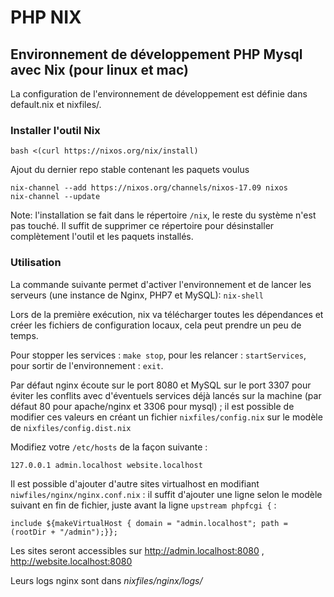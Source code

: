 # PHP NIX

## Environnement de développement PHP Mysql avec Nix (pour linux et mac)

La configuration de l'environnement de développement est définie dans default.nix et nixfiles/.

### Installer l'outil Nix 

```
bash <(curl https://nixos.org/nix/install)
```

Ajout du dernier repo stable contenant les paquets voulus

```
nix-channel --add https://nixos.org/channels/nixos-17.09 nixos
nix-channel --update
```

Note: l'installation se fait dans le répertoire `/nix`, le reste du système n'est pas touché. Il suffit de supprimer ce répertoire pour désinstaller complètement l'outil et les paquets installés.

### Utilisation

La commande suivante permet d'activer l'environnement et de lancer les serveurs (une instance de Nginx,  PHP7 et MySQL): `nix-shell`

Lors de la première exécution, nix va télécharger toutes les dépendances et créer les fichiers de configuration locaux, cela peut prendre un peu de temps.

Pour stopper les services : `make stop`, pour les relancer : `startServices`, pour sortir de l'environnement : `exit`.

Par défaut nginx écoute sur le port 8080 et MySQL sur le port 3307 pour éviter les conflits avec d'éventuels services déjà lancés sur la machine (par défaut 80 pour apache/nginx et 3306 pour mysql) ; il est possible de modifier ces valeurs en créant un fichier `nixfiles/config.nix`  sur le modèle de `nixfiles/config.dist.nix`


Modifiez votre `/etc/hosts` de la façon suivante :
```
127.0.0.1 admin.localhost website.localhost

```

Il est possible d'ajouter d'autre sites virtualhost en modifiant `niwfiles/nginx/nginx.conf.nix` : il suffit d'ajouter une ligne selon le modèle suivant en fin de fichier, juste avant la ligne  `upstream phpfcgi {` :

    include ${makeVirtualHost { domain = "admin.localhost"; path = (rootDir + "/admin");}};

Les sites seront accessibles sur http://admin.localhost:8080 , http://website.localhost:8080 

Leurs logs nginx sont dans _nixfiles/nginx/logs/_

